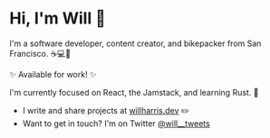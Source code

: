 # Hi, I'm Will 👋

I'm a software developer, content creator, and bikepacker from San Francisco. ☕💻🚴

✨ Available for work! ✨

I'm currently focused on React, the Jamstack, and learning Rust. 🦀

- I write and share projects at [willharris.dev](https://willharris.dev) ✏️
- Want to get in touch? I'm on Twitter [@will__tweets](https://twitter.com/will__tweets)

<!--
**will-t-harris/will-t-harris** is a ✨ _special_ ✨ repository because its `README.md` (this file) appears on your GitHub profile.

Here are some ideas to get you started:

- 🔭 I’m currently working on ...
- 🌱 I’m currently learning ...
- 👯 I’m looking to collaborate on ...
- 🤔 I’m looking for help with ...
- 💬 Ask me about ...
- 📫 How to reach me: ...
- 😄 Pronouns: ...
- ⚡ Fun fact: ...
-->

